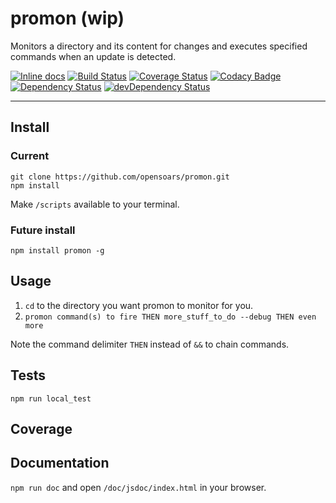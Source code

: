 promon (wip)
======

Monitors a directory and its content for changes and executes specified commands when an update is detected.


[![Inline docs](http://inch-ci.org/github/opensoars/promon.svg?branch=master)](http://inch-ci.org/github/opensoars/promon)
[![Build Status](https://travis-ci.org/opensoars/promon.svg)](https://travis-ci.org/opensoars/promon)
[![Coverage Status](https://coveralls.io/repos/opensoars/promon/badge.svg)](https://coveralls.io/r/opensoars/promon)
[![Codacy Badge](https://www.codacy.com/project/badge/43b75eba935c472aa266524a770d88c6)](https://www.codacy.com/app/sam_1700/promon)
[![Dependency Status](https://david-dm.org/opensoars/promon.svg)](https://david-dm.org/opensoars/promon)
[![devDependency Status](https://david-dm.org/opensoars/promon/dev-status.svg)](https://david-dm.org/opensoars/promon#info=devDependencies)


---


## Install

### Current
```
git clone https://github.com/opensoars/promon.git
npm install
```
Make `/scripts` available to your terminal.

### Future install
`npm install promon -g`


## Usage

1. `cd` to the directory you want promon to monitor for you.
2. `promon command(s) to fire THEN more_stuff_to_do --debug THEN even more`

Note the command delimiter `THEN` instead of `&&` to chain commands.


## Tests
`npm run local_test`

## Coverage



## Documentation
`npm run doc` and open `/doc/jsdoc/index.html` in your browser.